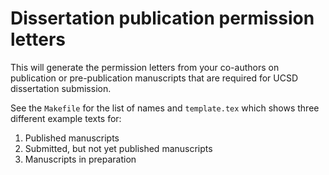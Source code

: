 # Dissertation publication permission letters

This will generate the permission letters from your co-authors on publication or pre-publication manuscripts that are required for UCSD dissertation submission.

See the `Makefile` for the list of names and `template.tex` which shows three different example texts for:

1. Published manuscripts
2. Submitted, but not yet published manuscripts
3. Manuscripts in preparation
